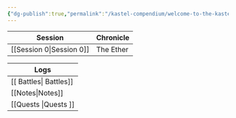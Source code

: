 ```yaml
---
{"dg-publish":true,"permalink":"/kastel-compendium/welcome-to-the-kastel-compendium/","tags":["gardenEntry"]}
---
```


| Session       | Chronicle |
| ------------- | --------- |
| [[Session 0\|Session 0]] | The Ether |

| Logs    |
| ------- |
|[[ Battles\| Battles]] |
| [[Notes\|Notes]]   |
| [[Quests \|Quests ]] |




